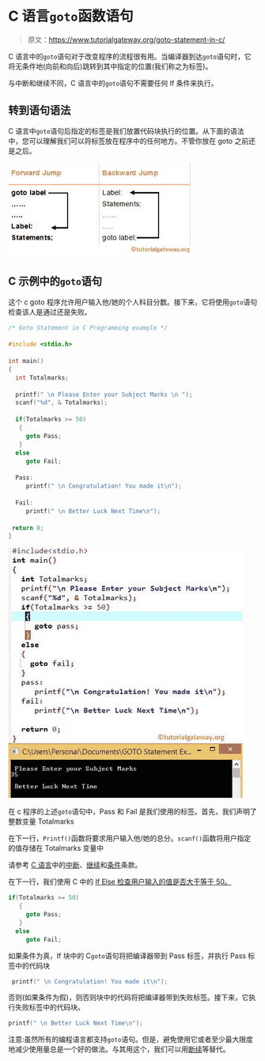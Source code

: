 # C 语言`goto`函数语句

> 原文：<https://www.tutorialgateway.org/goto-statement-in-c/>

C 语言中的`goto`语句对于改变程序的流程很有用。当编译器到达`goto`语句时，它将无条件地(向前和向后)跳转到其中指定的位置(我们称之为标签)。

与中断和继续不同，C 语言中的`goto`语句不需要任何 If 条件来执行。

## 转到语句语法

C 语言中`goto`语句后指定的标签是我们放置代码块执行的位置。从下面的语法中，您可以理解我们可以将标签放在程序中的任何地方。不管你放在 goto 之前还是之后。

![Goto Statemen in C Syntax](img/2a5f3d8d215e91988854e0afb48714fd.png)

## C 示例中的`goto`语句

这个 c goto 程序允许用户输入他/她的个人科目分数。接下来，它将使用`goto`语句检查该人是通过还是失败。

```c
/* Goto Statement in C Programming example */

#include <stdio.h>

int main()
{
  int Totalmarks;

  printf(" \n Please Enter your Subject Marks \n ");
  scanf("%d", & Totalmarks);

  if(Totalmarks >= 50)
   {
     goto Pass;
   }
  else
     goto Fail;

  Pass:
     printf(" \n Congratulation! You made it\n");

  Fail:
     printf(" \n Better Luck Next Time\n"); 

 return 0;
}
```

![Goto Statement in C Programming](img/4717510ffe918e6f7ff37fc53bae749a.png)

在 c 程序的上述`goto`语句中，Pass 和 Fail 是我们使用的标签。首先，我们声明了整数变量 Totalmarks

在下一行，`Printf()`函数将要求用户输入他/她的总分。`scanf()`函数将用户指定的值存储在 Totalmarks 变量中

请参考 [C 语言](https://www.tutorialgateway.org/c-programming/)中的[中断](https://www.tutorialgateway.org/break-statement-in-c/)、[继续](https://www.tutorialgateway.org/continue-statement-in-c/)和[条件](https://www.tutorialgateway.org/if-statement-in-c/)条款。

在下一行，我们使用 C 中的 [If Else 检查用户输入的值是否大于等于 50。](https://www.tutorialgateway.org/if-else-statement-in-c/)

```c
if(Totalmarks >= 50)
   {
     goto Pass;
   }
  else
     goto Fail;
```

如果条件为真，If 块中的 C`goto`语句将把编译器带到 Pass 标签，并执行 Pass 标签中的代码块

```c
 printf(" \n Congratulation! You made it\n");
```

否则(如果条件为假)，则否则块中的代码将把编译器带到失败标签。接下来，它执行失败标签中的代码块。

```c
printf(" \n Better Luck Next Time\n");
```

注意:虽然所有的编程语言都支持`goto`语句。但是，避免使用它或者至少最大限度地减少使用量总是一个好的做法。与其用这个，我们可以用[断](https://www.tutorialgateway.org/break-statement-in-c/)[续](https://www.tutorialgateway.org/continue-statement-in-c/)等替代。